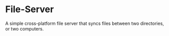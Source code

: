 # File-Server

A simple cross-platform file server that syncs files between two directories, or two computers.
